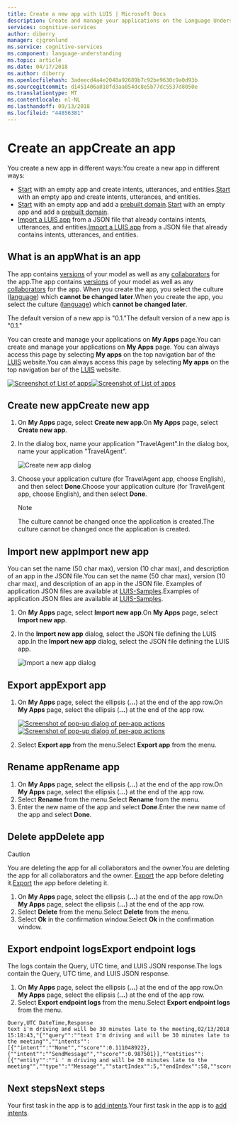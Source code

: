 ```yaml
---
title: Create a new app with LUIS | Microsoft Docs
description: Create and manage your applications on the Language Understanding (LUIS) webpage.
services: cognitive-services
author: diberry
manager: cjgronlund
ms.service: cognitive-services
ms.component: language-understanding
ms.topic: article
ms.date: 04/17/2018
ms.author: diberry
ms.openlocfilehash: 3adeecd4a4e2040a92689b7c92be9630c9a0d93b
ms.sourcegitcommit: d1451406a010fd3aa854dc8e5b77dc5537d8050e
ms.translationtype: MT
ms.contentlocale: nl-NL
ms.lasthandoff: 09/13/2018
ms.locfileid: "44856381"
---
```

# <a name="create-an-app"></a><span data-ttu-id="d7870-103">Create an app</span><span class="sxs-lookup"><span data-stu-id="d7870-103">Create an app</span></span>
<span data-ttu-id="d7870-104">You create a new app in different ways:</span><span class="sxs-lookup"><span data-stu-id="d7870-104">You create a new app in different ways:</span></span> 

* <span data-ttu-id="d7870-105">[Start](#create-new-app) with an empty app and create intents, utterances, and entities.</span><span class="sxs-lookup"><span data-stu-id="d7870-105">[Start](#create-new-app) with an empty app and create intents, utterances, and entities.</span></span>
* <span data-ttu-id="d7870-106">[Start](#create-new-app) with an empty app and add a [prebuilt domain](luis-how-to-use-prebuilt-domains.md).</span><span class="sxs-lookup"><span data-stu-id="d7870-106">[Start](#create-new-app) with an empty app and add a [prebuilt domain](luis-how-to-use-prebuilt-domains.md).</span></span>
* <span data-ttu-id="d7870-107">[Import a LUIS app](#import-new-app) from a JSON file that already contains intents, utterances, and entities.</span><span class="sxs-lookup"><span data-stu-id="d7870-107">[Import a LUIS app](#import-new-app) from a JSON file that already contains intents, utterances, and entities.</span></span>

## <a name="what-is-an-app"></a><span data-ttu-id="d7870-108">What is an app</span><span class="sxs-lookup"><span data-stu-id="d7870-108">What is an app</span></span>
<span data-ttu-id="d7870-109">The app contains [versions](luis-how-to-manage-versions.md) of your model as well as any [collaborators](luis-how-to-collaborate.md) for the app.</span><span class="sxs-lookup"><span data-stu-id="d7870-109">The app contains [versions](luis-how-to-manage-versions.md) of your model as well as any [collaborators](luis-how-to-collaborate.md) for the app.</span></span> <span data-ttu-id="d7870-110">When you create the app, you select the culture ([language](luis-supported-languages.md)) which **cannot be changed later**.</span><span class="sxs-lookup"><span data-stu-id="d7870-110">When you create the app, you select the culture ([language](luis-supported-languages.md)) which **cannot be changed later**.</span></span> 

<span data-ttu-id="d7870-111">The default version of a new app is "0.1."</span><span class="sxs-lookup"><span data-stu-id="d7870-111">The default version of a new app is "0.1."</span></span> 

<span data-ttu-id="d7870-112">You can create and manage your applications on **My Apps** page.</span><span class="sxs-lookup"><span data-stu-id="d7870-112">You can create and manage your applications on **My Apps** page.</span></span> <span data-ttu-id="d7870-113">You can always access this page by selecting **My apps** on the top navigation bar of the [LUIS](luis-reference-regions.md) website.</span><span class="sxs-lookup"><span data-stu-id="d7870-113">You can always access this page by selecting **My apps** on the top navigation bar of the [LUIS](luis-reference-regions.md) website.</span></span> 

<span data-ttu-id="d7870-114">[![](media/luis-create-new-app/apps-list.png "Screenshot of List of apps")](media/luis-create-new-app/apps-list.png#lightbox)</span><span class="sxs-lookup"><span data-stu-id="d7870-114">[![](media/luis-create-new-app/apps-list.png "Screenshot of List of apps")](media/luis-create-new-app/apps-list.png#lightbox)</span></span>

## <a name="create-new-app"></a><span data-ttu-id="d7870-115">Create new app</span><span class="sxs-lookup"><span data-stu-id="d7870-115">Create new app</span></span>

1. <span data-ttu-id="d7870-116">On **My Apps** page, select **Create new app**.</span><span class="sxs-lookup"><span data-stu-id="d7870-116">On **My Apps** page, select **Create new app**.</span></span>
2. <span data-ttu-id="d7870-117">In the dialog box, name your application "TravelAgent".</span><span class="sxs-lookup"><span data-stu-id="d7870-117">In the dialog box, name your application "TravelAgent".</span></span>

    ![Create new app dialog](./media/luis-create-new-app/create-app.png)

3. <span data-ttu-id="d7870-119">Choose your application culture (for TravelAgent app, choose English), and then select **Done**.</span><span class="sxs-lookup"><span data-stu-id="d7870-119">Choose your application culture (for TravelAgent app, choose English), and then select **Done**.</span></span> 

    >[!NOTE]
    ><span data-ttu-id="d7870-120">The culture cannot be changed once the application is created.</span><span class="sxs-lookup"><span data-stu-id="d7870-120">The culture cannot be changed once the application is created.</span></span> 

## <a name="import-new-app"></a><span data-ttu-id="d7870-121">Import new app</span><span class="sxs-lookup"><span data-stu-id="d7870-121">Import new app</span></span>
<span data-ttu-id="d7870-122">You can set the name (50 char max), version (10 char max), and description of an app in the JSON file.</span><span class="sxs-lookup"><span data-stu-id="d7870-122">You can set the name (50 char max), version (10 char max), and description of an app in the JSON file.</span></span> <span data-ttu-id="d7870-123">Examples of application JSON files are available at [LUIS-Samples](https://github.com/Microsoft/LUIS-Samples/tree/master/documentation-samples/Examples-BookFlight).</span><span class="sxs-lookup"><span data-stu-id="d7870-123">Examples of application JSON files are available at [LUIS-Samples](https://github.com/Microsoft/LUIS-Samples/tree/master/documentation-samples/Examples-BookFlight).</span></span>

1. <span data-ttu-id="d7870-124">On **My Apps** page, select **Import new app**.</span><span class="sxs-lookup"><span data-stu-id="d7870-124">On **My Apps** page, select **Import new app**.</span></span>
2. <span data-ttu-id="d7870-125">In the **Import new app** dialog, select the JSON file defining the LUIS app.</span><span class="sxs-lookup"><span data-stu-id="d7870-125">In the **Import new app** dialog, select the JSON file defining the LUIS app.</span></span>

    ![Import a new app dialog](./media/luis-create-new-app/import-app.png)

## <a name="export-app"></a><span data-ttu-id="d7870-127">Export app</span><span class="sxs-lookup"><span data-stu-id="d7870-127">Export app</span></span>
1. <span data-ttu-id="d7870-128">On **My Apps** page, select the ellipsis (***...***) at the end of the app row.</span><span class="sxs-lookup"><span data-stu-id="d7870-128">On **My Apps** page, select the ellipsis (***...***) at the end of the app row.</span></span>

    <span data-ttu-id="d7870-129">[![](media/luis-create-new-app/apps-list.png "Screenshot of pop-up dialog of per-app actions")](media/luis-create-new-app/three-dots.png#lightbox)</span><span class="sxs-lookup"><span data-stu-id="d7870-129">[![](media/luis-create-new-app/apps-list.png "Screenshot of pop-up dialog of per-app actions")](media/luis-create-new-app/three-dots.png#lightbox)</span></span>

2. <span data-ttu-id="d7870-130">Select **Export app** from the menu.</span><span class="sxs-lookup"><span data-stu-id="d7870-130">Select **Export app** from the menu.</span></span> 

## <a name="rename-app"></a><span data-ttu-id="d7870-131">Rename app</span><span class="sxs-lookup"><span data-stu-id="d7870-131">Rename app</span></span>

1. <span data-ttu-id="d7870-132">On **My Apps** page, select the ellipsis (***...***) at the end of the app row.</span><span class="sxs-lookup"><span data-stu-id="d7870-132">On **My Apps** page, select the ellipsis (***...***) at the end of the app row.</span></span> 
2. <span data-ttu-id="d7870-133">Select **Rename** from the menu.</span><span class="sxs-lookup"><span data-stu-id="d7870-133">Select **Rename** from the menu.</span></span>
3. <span data-ttu-id="d7870-134">Enter the new name of the app and select **Done**.</span><span class="sxs-lookup"><span data-stu-id="d7870-134">Enter the new name of the app and select **Done**.</span></span>

## <a name="delete-app"></a><span data-ttu-id="d7870-135">Delete app</span><span class="sxs-lookup"><span data-stu-id="d7870-135">Delete app</span></span>

> [!CAUTION]
> <span data-ttu-id="d7870-136">You are deleting the app for all collaborators and the owner.</span><span class="sxs-lookup"><span data-stu-id="d7870-136">You are deleting the app for all collaborators and the owner.</span></span> <span data-ttu-id="d7870-137">[Export](#export-app) the app before deleting it.</span><span class="sxs-lookup"><span data-stu-id="d7870-137">[Export](#export-app) the app before deleting it.</span></span> 

1. <span data-ttu-id="d7870-138">On **My Apps** page, select the ellipsis (***...***) at the end of the app row.</span><span class="sxs-lookup"><span data-stu-id="d7870-138">On **My Apps** page, select the ellipsis (***...***) at the end of the app row.</span></span> 
2. <span data-ttu-id="d7870-139">Select **Delete** from the menu.</span><span class="sxs-lookup"><span data-stu-id="d7870-139">Select **Delete** from the menu.</span></span>
3. <span data-ttu-id="d7870-140">Select **Ok** in the confirmation window.</span><span class="sxs-lookup"><span data-stu-id="d7870-140">Select **Ok** in the confirmation window.</span></span>

## <a name="export-endpoint-logs"></a><span data-ttu-id="d7870-141">Export endpoint logs</span><span class="sxs-lookup"><span data-stu-id="d7870-141">Export endpoint logs</span></span>
<span data-ttu-id="d7870-142">The logs contain the Query, UTC time, and LUIS JSON response.</span><span class="sxs-lookup"><span data-stu-id="d7870-142">The logs contain the Query, UTC time, and LUIS JSON response.</span></span>

1. <span data-ttu-id="d7870-143">On **My Apps** page, select the ellipsis (***...***) at the end of the app row.</span><span class="sxs-lookup"><span data-stu-id="d7870-143">On **My Apps** page, select the ellipsis (***...***) at the end of the app row.</span></span> 
2. <span data-ttu-id="d7870-144">Select **Export endpoint logs** from the menu.</span><span class="sxs-lookup"><span data-stu-id="d7870-144">Select **Export endpoint logs** from the menu.</span></span>

```
Query,UTC DateTime,Response
text i'm driving and will be 30 minutes late to the meeting,02/13/2018 15:18:43,"{""query"":""text I'm driving and will be 30 minutes late to the meeting"",""intents"":[{""intent"":""None"",""score"":0.111048922},{""intent"":""SendMessage"",""score"":0.987501}],""entities"":[{""entity"":""i ' m driving and will be 30 minutes late to the meeting"",""type"":""Message"",""startIndex"":5,""endIndex"":58,""score"":0.162995353}]}"
```

## <a name="next-steps"></a><span data-ttu-id="d7870-145">Next steps</span><span class="sxs-lookup"><span data-stu-id="d7870-145">Next steps</span></span>

<span data-ttu-id="d7870-146">Your first task in the app is to [add intents](luis-how-to-add-intents.md).</span><span class="sxs-lookup"><span data-stu-id="d7870-146">Your first task in the app is to [add intents](luis-how-to-add-intents.md).</span></span>